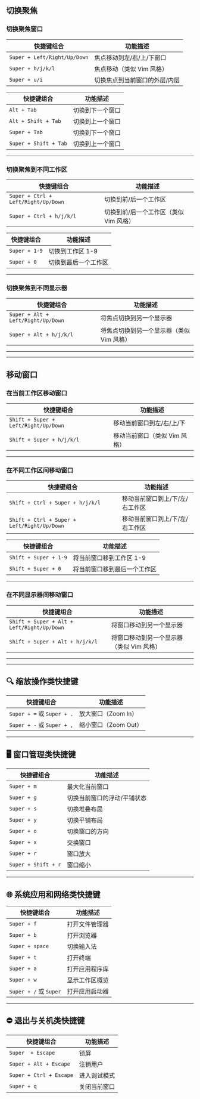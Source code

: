## 切换聚焦

### 切换聚焦窗口

| 快捷键组合                        | 功能描述            |
| ---------------------------- | --------------- |
| `Super + Left/Right/Up/Down` | 焦点移动到左/右/上/下窗口  |
| `Super + h/j/k/l`            | 焦点移动（类似 Vim 风格） |
| `Super + u/i`                | 切换焦点到当前窗口的外层/内层 |

| 快捷键组合                 | 功能描述     |
| --------------------- | -------- |
| `Alt + Tab`           | 切换到下一个窗口 |
| `Alt + Shift + Tab`   | 切换到上一个窗口 |
| `Super + Tab`         | 切换到下一个窗口 |
| `Super + Shift + Tab` | 切换到上一个窗口 |


---

### 切换聚焦到不同工作区

| 快捷键组合                               | 功能描述                   |
| ----------------------------------- | ---------------------- |
| `Super + Ctrl + Left/Right/Up/Down` | 切换到前/后一个工作区            |
| `Super + Ctrl + h/j/k/l`            | 切换到前/后一个工作区（类似 Vim 风格） |

| 快捷键组合                               | 功能描述                   |
| ----------------------------------- | ---------------------- |
| `Super + 1-9`                       | 切换到工作区 1-9             |
| `Super + 0`                         | 切换到最后一个工作区             |

---


### 切换聚焦到不同显示器
| 快捷键组合                              | 功能描述                    |
| ---------------------------------- | ----------------------- |
| `Super + Alt + Left/Right/Up/Down` | 将焦点切换到另一个显示器            |
| `Super + Alt + h/j/k/l`            | 将焦点切换到另一个显示器（类似 Vim 风格） |


---

---


## 移动窗口

### 在当前工作区移动窗口

| 快捷键组合                                | 功能描述              |
| ------------------------------------ | ----------------- |
| `Shift + Super + Left/Right/Up/Down` | 移动当前窗口到左/右/上/下    |
| `Shift + Super + h/j/k/l`            | 移动当前窗口（类似 Vim 风格） |

---

### 在不同工作区间移动窗口

| 快捷键组合                               | 功能描述             |
| ----------------------------------- | ---------------- |
| `Shift + Ctrl + Super + h/j/k/l`            | 移动当前窗口到上/下/左/右工作区 |
| `Shift + Ctrl + Super + Left/Right/Up/Down` | 移动当前窗口到上/下/左/右工作区 |

| 快捷键组合                 | 功能描述           |
| --------------------- | -------------- |
| `Shift + Super + 1-9` | 将当前窗口移到工作区 1-9 |
| `Shift + Super + 0`   | 将当前窗口移到最后一个工作区 |

---

### 在不同显示器间移动窗口

| 快捷键组合                                      | 功能描述                    |
| ------------------------------------------ | ----------------------- |
| `Shift + Super + Alt + Left/Right/Up/Down` | 将窗口移动到另一个显示器            |
| `Shift + Super + Alt + h/j/k/l`            | 将窗口移动到另一个显示器（类似 Vim 风格） |

---
---




## 🔍 缩放操作类快捷键

| 快捷键组合                     | 功能描述           |
| ------------------------- | -------------- |
| `Super + =` 或 `Super + .` | 放大窗口（Zoom In）  |
| `Super + -` 或 `Super + ,` | 缩小窗口（Zoom Out） |

---


## 🖥️ 窗口管理类快捷键

| 快捷键组合               | 功能描述           |
| ------------------- | -------------- |
| `Super + m`         | 最大化当前窗口        |
| `Super + g`         | 切换当前窗口的浮动/平铺状态 |
| `Super + s`         | 切换堆叠布局         |
| `Super + y`         | 切换平铺布局         |
| `Super + o`         | 切换窗口的方向        |
| `Super + x`         | 交换窗口           |
| `Super + r`         | 窗口放大           |
| `Super + Shift + r` | 窗口缩小           |

---


## 🌐 系统应用和网络类快捷键

| 快捷键组合                 | 功能描述    |
| --------------------- | ------- |
| `Super + f`           | 打开文件管理器 |
| `Super + b`           | 打开浏览器   |
| `Super + space`       | 切换输入法   |
| `Super + t`           | 打开终端    |
| `Super + a`           | 打开应用程序库 |
| `Super + w`           | 显示工作区概览 |
| `Super + /` 或 `Super` | 打开应用启动器 |

---

## ⛔ 退出与关机类快捷键

| 快捷键组合                   | 功能描述   |
| ----------------------- | ------ |
| `Super  + Escape`  | 锁屏 |
| `Super + Alt + Escape`  | 注销用户   |
| `Super + Ctrl + Escape` | 进入调试模式 |
| `Super + q`             | 关闭当前窗口 |
